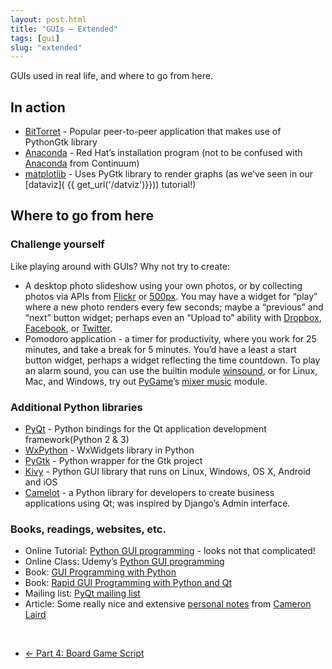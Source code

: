 ```yaml
---
layout: post.html
title: "GUIs – Extended"
tags: [gui]
slug: "extended"
---
```


GUIs used in real life, and where to go from here.

## In action

* [BitTorret](http://www.bittorrent.com/) - Popular peer-to-peer application that makes use of PythonGtk library
* [Anaconda](http://fedoraproject.org/projects/anaconda-installer/) - Red Hat’s installation program (not to be confused with [Anaconda](http://continuum.io/downloads) from Continuum)
* [matplotlib](http://matplotlib.org/) - Uses PyGtk library to render graphs (as we’ve seen in our [dataviz]( {{ get_url('/datviz')}})) tutorial!)

## Where to go from here

### Challenge yourself

Like playing around with GUIs? Why not try to create:

* A desktop photo slideshow using your own photos, or by collecting photos via APIs from [Flickr](http://www.flickr.com/services/api/) or [500px](http://developers.500px.com/).  You may have a widget for “play” where a new photo renders every few seconds; maybe a “previous” and “next” button widget; perhaps even an “Upload to” ability with [Dropbox](https://www.dropbox.com/developers/core/docs), [Facebook](https://developers.facebook.com/docs/graph-api/reference/v2.2/photo), or [Twitter](https://dev.twitter.com/rest/reference/post/statuses/update).
* Pomodoro application - a timer for productivity, where you work for 25 minutes, and take a break for 5 minutes.  You’d have a least a start button widget, perhaps a widget reflecting the time countdown. To play an alarm sound, you can use the builtin module [winsound](https://docs.python.org/2/library/winsound.html), or for Linux, Mac, and Windows, try out [PyGame](http://pygame.org/news.html)’s [mixer music](http://www.pygame.org/docs/ref/music.html) module.


### Additional Python libraries

* [PyQt](http://sourceforge.net/projects/pyqt/) - Python bindings for the Qt application development framework(Python 2 & 3)
* [WxPython](http://www.wxpython.org/) - WxWidgets library in Python
* [PyGtk](http://www.pygtk.org/) - Python wrapper for the Gtk project
* [Kivy](http://kivy.org/) - Python GUI library that runs on Linux, Windows, OS X, Android and iOS
* [Camelot](http://www.python-camelot.com/) - a Python library for developers to create business applications using Qt; was inspired by Django’s Admin interface.


### Books, readings, websites, etc.

* Online Tutorial: [Python GUI programming](http://www.pythoncentral.io/introduction-python-gui-development/) - looks not that complicated!
* Online Class: Udemy’s [Python GUI programming](https://www.udemy.com/python-gui-programming/)
* Book: [GUI Programming with Python](http://www.commandprompt.com/community/pyqt/)
* Book: [Rapid GUI Programming with Python and Qt](http://www.qtrac.eu/pyqtbook.html)
* Mailing list: [PyQt mailing list](http://www.riverbankcomputing.com/mailman/listinfo/pyqt)
* Article: Some really nice and extensive [personal notes](http://phaseit.net/claird/comp.lang.python/python_GUI.html) from [Cameron Laird](https://wiki.python.org/moin/CameronLaird)


<br/>
<nav>
  <ul class="pager">
    <li class="previous"><a href="{{ get_url('/gui/part-4/') }}"><span aria-hidden="true">&larr;</span> Part 4: Board Game Script</a></li>
  </ul>
</nav>
